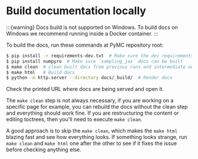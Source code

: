 # Build documentation locally

:::{warning}
Docs build is not supported on Windows.
To build docs on Windows we recommend running inside a Docker container.
:::

To build the docs, run these commands at PyMC repository root:

```bash
$ pip install -r requirements-dev.txt  # Make sure the dev requirements are installed
$ pip install numpyro  # Make sure `sampling_jax` docs can be built
$ make clean  # clean built docs from previous runs and intermediate outputs
$ make html   # Build docs
$ python -m http.server --directory docs/_build/  # Render docs
```

Check the printed URL where docs are being served and open it.

The `make clean` step is not always necessary, if you are working on a specific page
for example, you can rebuild the docs without the clean step and everything should
work fine. If you are restructuring the content or editing toctrees, then you'll need
to execute `make clean`.

A good approach is to skip the `make clean`, which makes
the `make html` blazing fast and see how everything looks.
If something looks strange, run `make clean` and `make html` one after the other
to see if it fixes the issue before checking anything else.
